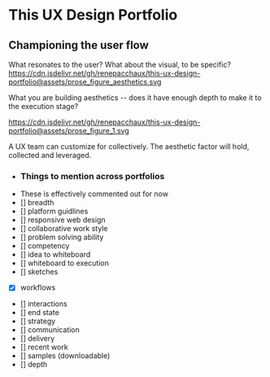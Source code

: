 # This UX Design Portfolio
## Championing the user flow

What resonates to the user? What about the visual, to be specific? 
https://cdn.jsdelivr.net/gh/renepacchaux/this-ux-design-portfolio@assets/prose_figure_aesthetics.svg

What you are building aesthetics -- does it have enough depth to make it to the execution stage?

https://cdn.jsdelivr.net/gh/renepacchaux/this-ux-design-portfolio@assets/prose_figure_1.svg

A UX team can customize for collectively.  The aesthetic factor will hold, collected and leveraged.



- ### Things to mention across portfolios
- These is effectively commented out for now
- [] breadth
- [] platform guidlines
- [] responsive web design
- [] collaborative work style
- [] problem solving ability
- [] competency
- [] idea to whiteboard
- [] whiteboard to execution
- [] sketches
- [x] workflows
- [] interactions
- [] end state
- [] strategy
- [] communication
- [] delivery
- [] recent work
- [] samples (downloadable)
- [] depth
